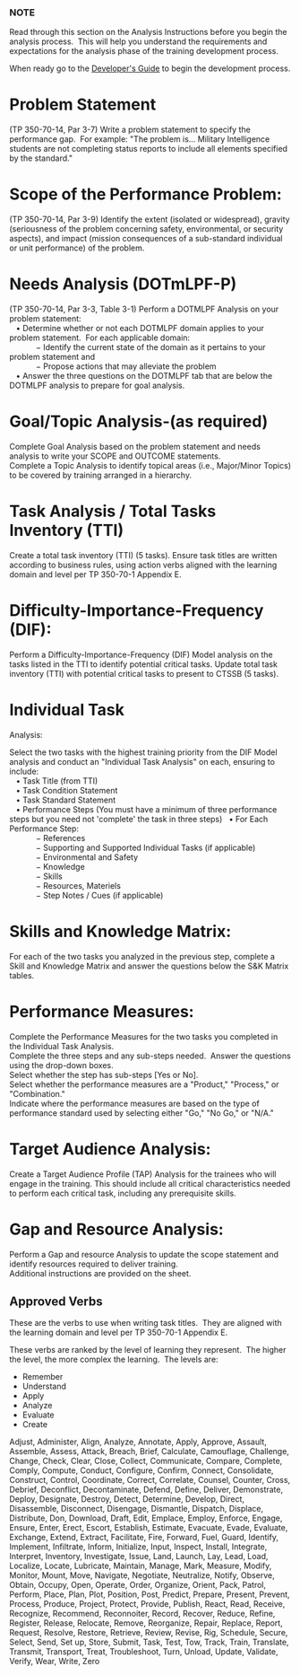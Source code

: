 
### NOTE
Read through this section on the Analysis Instructions before you begin the analysis process.  This will help you understand the requirements and expectations for the analysis phase of the training development process.

When ready go to the [Developer's Guide](./0.Developer_Guide.md) to begin the development process.

# Problem Statement
(TP 350-70-14, Par  3-7)
Write a problem statement to specify the performance gap.  For example: "The problem is… Military Intelligence students are not completing status reports to include all elements specified by the standard."

# Scope of the Performance Problem:
(TP 350-70-14, Par 3-9)
Identify the extent (isolated or widespread), gravity (seriousness of the problem concerning safety, environmental, or security aspects), and impact (mission consequences of a sub-standard individual or unit performance) of the problem.

# Needs Analysis (DOTmLPF-P)
(TP 350-70-14, Par 3-3, Table 3-1)
Perform a DOTMLPF Analysis on your problem statement:  
   • Determine whether or not each DOTMLPF domain applies to your problem statement.  For each applicable domain:  
            − Identify the current state of the domain as it pertains to your problem statement and  
            − Propose actions that may alleviate the problem  
   • Answer the three questions on the DOTMLPF tab that are below the DOTMLPF analysis to prepare for goal analysis.

# Goal/Topic Analysis-(as required)

Complete Goal Analysis based on the problem statement and needs analysis to write your SCOPE and OUTCOME statements.  
Complete a Topic Analysis to identify topical areas (i.e., Major/Minor Topics) to be covered by training arranged in a hierarchy. 

# Task Analysis / Total Tasks Inventory (TTI)

Create a total task inventory (TTI) (5 tasks). Ensure task titles are written according to business rules, using action verbs aligned with the learning domain and level per TP 350-70-1 Appendix E.

# Difficulty-Importance-Frequency (DIF):

Perform a Difficulty-Importance-Frequency (DIF) Model analysis on the tasks listed in the TTI to identify potential critical tasks. Update total task inventory (TTI) with potential critical tasks to present to CTSSB (5 tasks).

# Individual Task  
Analysis: 

Select the two tasks with the highest training priority from the DIF Model analysis and conduct an "Individual Task Analysis" on each, ensuring to include:  
   • Task Title (from TTI)  
   • Task Condition Statement  
   • Task Standard Statement  
   • Performance Steps (You must have a minimum of three performance steps but you need not 'complete' the task in three steps)   • For Each Performance Step:  
            − References  
            − Supporting and Supported Individual Tasks (if applicable)  
            − Environmental and Safety             
            − Knowledge  
            − Skills  
            − Resources, Materiels  
            − Step Notes / Cues (if applicable)

# Skills and Knowledge Matrix:

For each of the two tasks you analyzed in the previous step, complete a Skill and Knowledge Matrix and answer the questions below the S&K Matrix tables.

# Performance Measures:

Complete the Performance Measures for the two tasks you completed in the Individual Task Analysis.   
Complete the three steps and any sub-steps needed.  Answer the questions using the drop-down boxes.   
Select whether the step has sub-steps [Yes or No].  
Select whether the performance measures are a "Product," "Process," or "Combination."  
Indicate where the performance measures are based on the type of performance standard used by selecting either "Go," "No Go," or "N/A."

# Target Audience Analysis:

Create a Target Audience Profile (TAP) Analysis for the trainees who will engage in the training. This should include all critical characteristics needed to perform each critical task, including any prerequisite skills.

# Gap and Resource Analysis:

Perform a Gap and resource Analysis to update the scope statement and identify resources required to deliver training.  
Additional instructions are provided on the sheet.


## Approved Verbs
These are the verbs to use when writing task titles.  They are aligned with the learning domain and level per TP 350-70-1 Appendix E.

These verbs are ranked by the level of learning they represent.  The higher the level, the more complex the learning.  The levels are:
- Remember
- Understand
- Apply
- Analyze
- Evaluate
- Create

Adjust, Administer, Align, Analyze, Annotate, Apply, Approve, Assault, Assemble, Assess, Attack, Breach, Brief, Calculate, Camouflage, Challenge, Change, Check, Clear, Close, Collect, Communicate, Compare, Complete, Comply, Compute, Conduct, Configure, Confirm, Connect, Consolidate, Construct, Control, Coordinate, Correct, Correlate, Counsel, Counter, Cross, Debrief, Deconflict, Decontaminate, Defend, Define, Deliver, Demonstrate, Deploy, Designate, Destroy, Detect, Determine, Develop, Direct, Disassemble, Disconnect, Disengage, Dismantle, Dispatch, Displace, Distribute, Don, Download, Draft, Edit, Emplace, Employ, Enforce, Engage, Ensure, Enter, Erect, Escort, Establish, Estimate, Evacuate, Evade, Evaluate, Exchange, Extend, Extract, Facilitate, Fire, Forward, Fuel, Guard, Identify, Implement, Infiltrate, Inform, Initialize, Input, Inspect, Install, Integrate, Interpret, Inventory, Investigate, Issue, Land, Launch, Lay, Lead, Load, Localize, Locate, Lubricate, Maintain, Manage, Mark, Measure, Modify, Monitor, Mount, Move, Navigate, Negotiate, Neutralize, Notify, Observe, Obtain, Occupy, Open, Operate, Order, Organize, Orient, Pack, Patrol, Perform, Place, Plan, Plot, Position, Post, Predict, Prepare, Present, Prevent, Process, Produce, Project, Protect, Provide, Publish, React, Read, Receive, Recognize, Recommend, Reconnoiter, Record, Recover, Reduce, Refine, Register, Release, Relocate, Remove, Reorganize, Repair, Replace, Report, Request, Resolve, Restore, Retrieve, Review, Revise, Rig, Schedule, Secure, Select, Send, Set up, Store, Submit, Task, Test, Tow, Track, Train, Translate, Transmit, Transport, Treat, Troubleshoot, Turn, Unload, Update, Validate, Verify, Wear, Write, Zero




